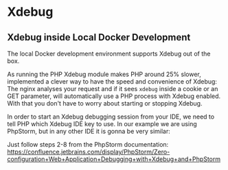 # Xdebug

## Xdebug inside Local Docker Development

The local Docker development environment supports Xdebug out of the box. 

As running the PHP Xdebug module makes PHP around 25% slower, implemented a clever way to have the speed and convenience of Xdebug: The nginx analyses your request and if it sees `xdebug` inside a cookie or an GET parameter, will automatically use a PHP process with Xdebug enabled. With that you don't have to worry about starting or stopping Xdebug.

In order to start an Xdebug debugging session from your IDE, we need to tell PHP which Xdebug IDE key to use. In our example we are using PhpStorm, but in any other IDE it is gonna be very similar:

Just follow steps 2-8 from the PhpStorm documentation: https://confluence.jetbrains.com/display/PhpStorm/Zero-configuration+Web+Application+Debugging+with+Xdebug+and+PhpStorm 

